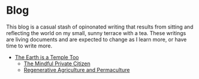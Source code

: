 # Blog

This blog is a casual stash of opinonated writing that results from sitting and reflecting the world on my small, sunny terrace with a tea. These writings are living documents and are expected to change as I learn more, or have time to write more.

* [The Earth is a Temple Too](./earth-is-a-temple-too/earth-is-a-temple-too.md)
  * [The Mindful Private Citizen](./earth-is-a-temple-too/mindful-private-citizen.md)
  * [Regenerative Agriculture and Permaculture](./earth-is-a-temple-too/regenerative-agriculture.md)

